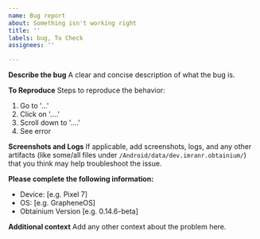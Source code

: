 ```yaml
---
name: Bug report
about: Something isn't working right
title: ''
labels: bug, To Check
assignees: ''

---
```


**Describe the bug**
A clear and concise description of what the bug is.

**To Reproduce**
Steps to reproduce the behavior:
1. Go to '...'
2. Click on '....'
3. Scroll down to '....'
4. See error

**Screenshots and Logs**
If applicable, add screenshots, logs, and any other artifacts (like some/all files under `/Android/data/dev.imranr.obtainium/`) that you think may help troubleshoot the issue.

**Please complete the following information:**
 - Device: [e.g. Pixel 7]
 - OS: [e.g. GrapheneOS]
 - Obtainium Version [e.g. 0.14.6-beta]

**Additional context**
Add any other context about the problem here.
